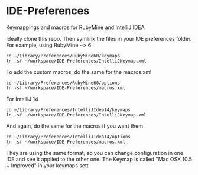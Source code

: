 IDE-Preferences
===============

Keymappings and macros for RubyMine and IntelliJ IDEA

Ideally clone this repo.
Then symlink the files in your IDE preferences folder.
For example, using RubyMine ~> 6
```
cd ~/Library/Preferences/RubyMine60/keymaps
ln -sf ~/workspace/IDE-Preferences/IntelliJKeymap.xml
```
To add the custom macros, do the same for the macros.xml
```
cd ~/Library/Preferences/RubyMine60/options
ln -sf ~/workspace/IDE-Preferences/macros.xml
```


For IntelliJ 14
```
cd ~/Library/Preferences/IntelliJIdea14/keymaps
ln -sf ~/workspace/IDE-Preferences/IntelliJKeymap.xml
```
And again, do the same for the macros if you want them
```
cd ~/Library/Preferences/IntelliJIdea14/options
ln -sf ~/workspace/IDE-Preferences/macros.xml
```

They are using the same format, so you can change configuration in one IDE and see it applied to the other one.
The Keymap is called "Mac OSX 10.5 + Improved" in your keymaps sett

